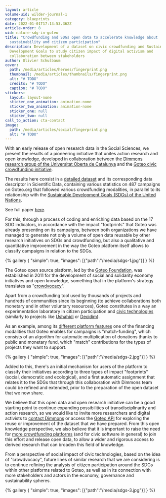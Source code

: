 ```yaml
---
layout: article
volume-uid: wilder-journal-1
category: blueprints
date: 2022-01-01T17:13:53.362Z
article-order: 8
uid: nature-sdg-in-goteo
title: "Crowdfunding and SDGs open data to accelerate knowledge about
  sustainability and citizen participation"
description: Development of a dataset on civic crowdfunding and Sustainable
  Development Goals to study citizen impact of digital activism and
  collaboration between stakeholders
author: Olivier Schulbaum
cover:
  path: /media/articles/heroes/fingerprint.png
  thumbnail: /media/articles/thumbnails/fingerprint.png
  alt: "# TODO"
  credits: "# TODO"
  caption: "# TODO"
stickers:
  layout: layout-none
  sticker_one_animation: animation-none
  sticker_two_animation: animation-none
  sticker_one: null
  sticker_two: null
call_to_action: cta-contact
image:
  path: /media/articles/social/fingerprint.png
  alt: "# TODO"
---
```

With an early release of open research data in the Social Sciences, we present the results of a pioneering initiative that unites action research and open knowledge, developed in collaboration between the [Dimmons research group of the Universitat Oberta de Catalunya](https://www.uoc.edu/portal/en/in3/recerca/grups/digital_commons) and the [Goteo civic crowdfunding initiative](https://www.goteo.org/).

The results here consist in a [detailed dataset](https://dataverse.harvard.edu/dataset.xhtml?persistentId=doi:10.7910/DVN/KTIX3D) and its corresponding data descriptor in Scientific Data, containing various statistics on 487 campaigns on Goteo.org that followed various crowdfunding modalities, in parallel to its relationship with the [Sustainable Development Goals (SDGs) of the United Nations](https://en.wikipedia.org/wiki/Sustainable_Development_Goals).

See full paper [here](https://www.nature.com/articles/s41597-020-0472-0?utm_source=twitter&utm_medium=social&utm_content=organic&utm_campaign=SCDT_4_DL01_GL_TWITTER&utm_campaign=SciData_&utm_source=twitter&utm_content=organic&utm_medium=social&sf233291471=1).

For this, through a process of coding and enriching data based on the 17 SDG indicators, in accordance with the impact "footprints" that Goteo was already presenting on its campaigns, between both organizations we have managed to generate not only a volume of open data reusable by other research initiatives on SDGs and crowdfunding, but also a qualitative and quantitative improvement in the way the Goteo platform itself allows to classify campaigns in relation to the SDGs.

{% gallery { "simple": true, "images": [{"path":"/media/sdgs-1.jpg"}] } %}

The Goteo open source platform, led by the [Goteo Foundation](https://fundacion.goteo.org/?lang=en), was established in 2011 for the development of social and solidarity economy initiatives and open knowledge, something that in the platform's strategy translates as "[crowdvocacy](https://medium.com/@platoniq/crowdvocacy-amplifying-democracy-by-bridging-political-participation-digital-campaigning-a364a2cfd6db)".

Apart from a crowdfunding tool used by thousands of projects and hundreds of communities since its beginning (to achieve collaborations both monetary and in other voluntary resources), Goteo constitutes in a way an experimentation laboratory in citizen participation and [civic technologies](https://en.wikipedia.org/wiki/Civic_technology) (similarly to projects like [Ushahidi](https://www.ushahidi.com/) or [Decidim](https://decidim.org/)).

As an example, among its [different platform features](https://en.wikipedia.org/wiki/Goteo#Features) one of the financing modalities that Goteo enables for campaigns is "match-funding", which consists of an algorithm for automatic multiplication of donations thanks to public and monetary fund, which "match" contributions for the types of projects they want to support.

{% gallery { "simple": true, "images": [{"path":"/media/sdgs-2.jpg"}] } %}

Added to this, there's an initial mechanism for users of the platform to classify their initiatives according to three types of impact "footprints" (social, democratic and ecological), and a first automatic assignment that relates it to the SDGs that through this collaboration with Dimmons team could be refined and extended, prior to the preparation of the open dataset that we now share.

We believe that this open data and open research initiative can be a good starting point to continue expanding possibilities of transdisciplinarity and action research, so we would like to invite more researchers and digital activists to [contact Dimmons](https://dimmons.net/contact/) or access the [Goteo API](https://developers.goteo.org/doc/sdgs.html) for exploring the reuse or improvement of the dataset that we have prepared. From this open knowledge perspective, we also believe that it is important to raise the need for [more crowdfunding platforms](https://en.wikipedia.org/wiki/Category:Crowdfunding_platforms) (and for civic software in general) to join this effort and release open data, to allow a wider and rigorous access to derived research that can broaden this field of knowledge.

From a perspective of social impact of civic technologies, based on the idea of "crowdvocacy", future lines of similar research that we are considering is to continue refining the analysis of citizen participation around the SDGs within other platforms related to Goteo, as well as in its connection with more stakeholders and actors in the economy, governance and sustainability spheres.

{% gallery { "simple": true, "images": [{"path":"/media/sdgs-3.jpg"}] } %}
